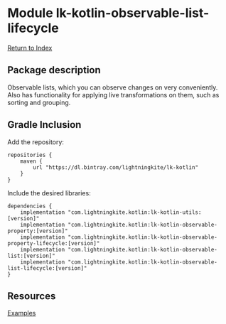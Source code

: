 # Module lk-kotlin-observable-list-lifecycle

[Return to Index](../)

## Package description

Observable lists, which you can observe changes on very conveniently.  Also has functionality for applying live transformations on them, such as sorting and grouping.

## Gradle Inclusion



Add the repository:

```
repositories {
    maven {
        url "https://dl.bintray.com/lightningkite/lk-kotlin"
    }
}
```

Include the desired libraries:

```
dependencies {
    implementation "com.lightningkite.kotlin:lk-kotlin-utils:[version]"
    implementation "com.lightningkite.kotlin:lk-kotlin-observable-property:[version]"
    implementation "com.lightningkite.kotlin:lk-kotlin-observable-property-lifecycle:[version]"
    implementation "com.lightningkite.kotlin:lk-kotlin-observable-list:[version]"
    implementation "com.lightningkite.kotlin:lk-kotlin-observable-list-lifecycle:[version]"
}
```

## Resources

[Examples](https://github.com/lightningkite/lk-kotlin/tree/master/lk-kotlin-observable-list-lifecycle/src/test/kotlin/lk/kotlin/observable/list/lifecycle/example)